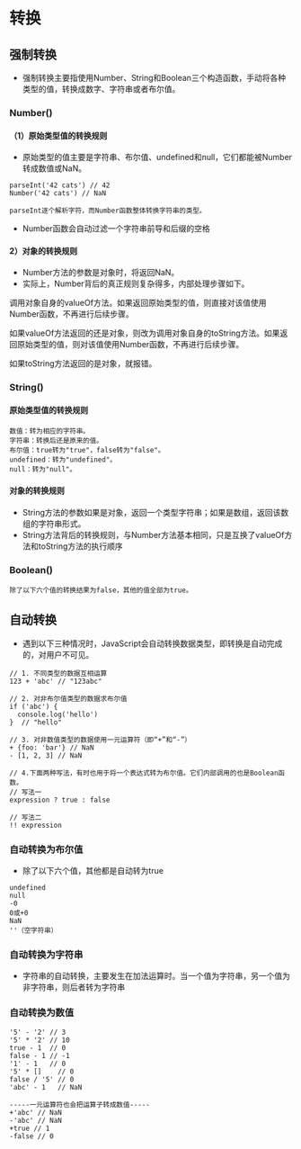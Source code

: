 #   转换  
## 强制转换
- 强制转换主要指使用Number、String和Boolean三个构造函数，手动将各种类型的值，转换成数字、字符串或者布尔值。
### Number()
#### （1）原始类型值的转换规则
- 原始类型的值主要是字符串、布尔值、undefined和null，它们都能被Number转成数值或NaN。
```
parseInt('42 cats') // 42
Number('42 cats') // NaN

parseInt逐个解析字符，而Number函数整体转换字符串的类型。
```
- Number函数会自动过滤一个字符串前导和后缀的空格

#### 2）对象的转换规则
- Number方法的参数是对象时，将返回NaN。
- 实际上，Number背后的真正规则复杂得多，内部处理步骤如下。

调用对象自身的valueOf方法。如果返回原始类型的值，则直接对该值使用Number函数，不再进行后续步骤。

如果valueOf方法返回的还是对象，则改为调用对象自身的toString方法。如果返回原始类型的值，则对该值使用Number函数，不再进行后续步骤。

如果toString方法返回的是对象，就报错。

### String()
#### 原始类型值的转换规则
```
数值：转为相应的字符串。
字符串：转换后还是原来的值。
布尔值：true转为"true"，false转为"false"。
undefined：转为"undefined"。
null：转为"null"。
```
#### 对象的转换规则
- String方法的参数如果是对象，返回一个类型字符串；如果是数组，返回该数组的字符串形式。
- String方法背后的转换规则，与Number方法基本相同，只是互换了valueOf方法和toString方法的执行顺序

### Boolean()

```
除了以下六个值的转换结果为false，其他的值全部为true。
```

## 自动转换
- 遇到以下三种情况时，JavaScript会自动转换数据类型，即转换是自动完成的，对用户不可见。

```
// 1. 不同类型的数据互相运算
123 + 'abc' // "123abc"

// 2. 对非布尔值类型的数据求布尔值
if ('abc') {
  console.log('hello')
}  // "hello"

// 3. 对非数值类型的数据使用一元运算符（即“+”和“-”）
+ {foo: 'bar'} // NaN
- [1, 2, 3] // NaN

// 4.下面两种写法，有时也用于将一个表达式转为布尔值。它们内部调用的也是Boolean函数。
// 写法一
expression ? true : false

// 写法二
!! expression
```

### 自动转换为布尔值

- 除了以下六个值，其他都是自动转为true

```
undefined
null
-0
0或+0
NaN
''（空字符串）
```

### 自动转换为字符串
- 字符串的自动转换，主要发生在加法运算时。当一个值为字符串，另一个值为非字符串，则后者转为字符串

### 自动转换为数值

```
'5' - '2' // 3
'5' * '2' // 10
true - 1  // 0
false - 1 // -1
'1' - 1   // 0
'5' * []    // 0
false / '5' // 0
'abc' - 1   // NaN

-----一元运算符也会把运算子转成数值-----
+'abc' // NaN
-'abc' // NaN
+true // 1
-false // 0
```
